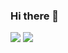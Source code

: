 ### Hi there 👋

<!--
**githoniel/githoniel** is a ✨ _special_ ✨ repository because its `README.md` (this file) appears on your GitHub profile.

Here are some ideas to get you started:

- 🔭 I’m currently working on ...
- 🌱 I’m currently learning ...
- 👯 I’m looking to collaborate on ...
- 🤔 I’m looking for help with ...
- 💬 Ask me about ...
- 📫 How to reach me: ...
- 😄 Pronouns: ...
- ⚡ Fun fact: ...
-->

<div>
  <img src="https://github-readme-stats.vercel.app/api?username=githoniel&count_private=true&theme=algolia" />
  <img src="https://github-readme-stats.vercel.app/api/top-langs/?username=githoniel&layout=compact&theme=algolia" />
</div>
